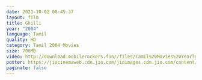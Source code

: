 ```yaml
---
date: 2021-10-02 08:45:37
layout: film
title: Ghilli
year: "2004"
language: Tamil
quality: HD
category: Tamil 2004 Movies
size: 700MB
video: http://download.mobilerockers.fun//files/Tamil%20Movies%20Yearly%20Collections/Tamil%202004%20Collections/Ghilli%20(2004)/Ghilli%20(2004)%20Full%20Movies/Ghilli%20(2004)%20HDRip/Ghilli%20(2004)%20HDRip%20Single%20Part.mp4
poster: https://jiocinemaweb.cdn.jio.com/jioimages.cdn.jio.com/content/entry/dynamiccontent/thumbs/512/512/0/18/78/2e53227099a311e990e939ad7f02823a_1562844599067_p_medium.jpg
paginate: false
---
```


